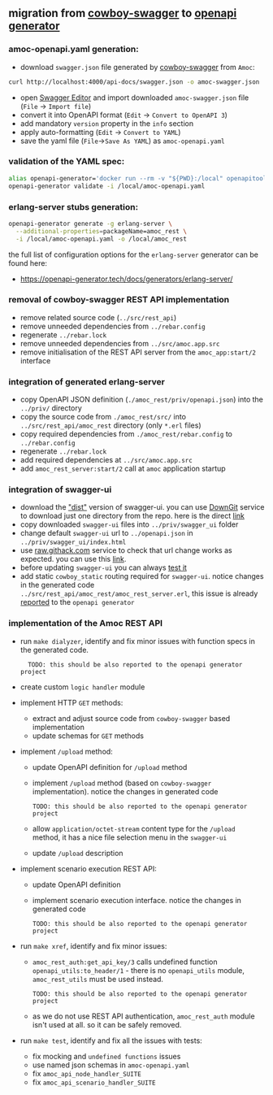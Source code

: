 ## migration from [cowboy-swagger](https://github.com/inaka/cowboy_swagger) to [openapi generator](https://openapi-generator.tech/)
### amoc-openapi.yaml generation:
* download `swagger.json` file generated by [cowboy-swagger](https://github.com/inaka/cowboy_swagger) from `Amoc`:
```bash
curl http://localhost:4000/api-docs/swagger.json -o amoc-swagger.json
```
* open [Swagger Editor](http://editor.swagger.io/) and import downloaded `amoc-swagger.json` file (`File` -> `Import file`)
* convert it into OpenAPI format (`Edit` -> `Convert to OpenAPI 3`)
* add mandatory `version` property in the `info` section
* apply auto-formatting (`Edit` -> `Convert to YAML`)
* save the yaml file (`File`->`Save As YAML`) as `amoc-openapi.yaml`
### validation of the YAML spec:
```bash
alias openapi-generator='docker run --rm -v "${PWD}:/local" openapitools/openapi-generator-cli:v4.3.1'
openapi-generator validate -i /local/amoc-openapi.yaml
```
### erlang-server stubs generation:
```bash
openapi-generator generate -g erlang-server \
  --additional-properties=packageName=amoc_rest \
  -i /local/amoc-openapi.yaml -o /local/amoc_rest
```
the full list of configuration options for the `erlang-server` generator can be found here:
* https://openapi-generator.tech/docs/generators/erlang-server/
### removal of cowboy-swagger REST API implementation
* remove related source code (`../src/rest_api`)
* remove unneeded dependencies from `../rebar.config`
* regenerate `../rebar.lock`
* remove unneeded dependencies from `../src/amoc.app.src`
* remove initialisation of the REST API server from the `amoc_app:start/2` interface
### integration of generated erlang-server
* copy OpenAPI JSON definition (`./amoc_rest/priv/openapi.json`) into the `../priv/` directory
* copy the source code from `./amoc_rest/src/` into `../src/rest_api/amoc_rest` directory (only `*.erl` files)
* copy required dependencies from `./amoc_rest/rebar.config` to `../rebar.config`
* regenerate `../rebar.lock`
* add required dependencies at `../src/amoc.app.src`
* add `amoc_rest_server:start/2` call at `amoc` application startup
### integration of swagger-ui
* download the ["dist"](https://github.com/swagger-api/swagger-ui/tree/v3.25.3/dist) version of swagger-ui.
you can use [DownGit](https://downgit.github.io/) service to download just one directory from the repo.
here is the direct [link](https://downgit.github.io/#/home?url=https://github.com/swagger-api/swagger-ui/tree/v3.25.3/dist&fileName=swagger_ui&rootDirectory=swagger_ui)
* copy downloaded `swagger-ui` files into `../priv/swagger_ui` folder
* change default `swagger-ui` url to `../openapi.json` in `../priv/swagger_ui/index.html`
* use [raw.githack.com](https://raw.githack.com/) service to check that url change works as expected.
you can use this [link](https://rawcdn.githack.com/esl/amoc/0c34238/priv/swagger_ui/index.html).
* before updating `swagger-ui` you can always [test it](https://raw.githack.com/swagger-api/swagger-ui/master/dist/index.html?url=https://raw.githubusercontent.com/esl/amoc/0c34238/priv/openapi.json)
* add static `cowboy_static` routing required for `swagger-ui`.
notice changes in the generated code `../src/rest_api/amoc_rest/amoc_rest_server.erl`,
this issue is already [reported](https://github.com/OpenAPITools/openapi-generator/issues/6354) to
the `openapi generator`
### implementation of the Amoc REST API
* run `make dialyzer`, identify and fix minor issues with function specs in the generated code.

        TODO: this should be also reported to the openapi generator project

* create custom `logic handler` module
* implement HTTP `GET` methods:
  * extract and adjust source code from `cowboy-swagger` based implementation
  * update schemas for `GET` methods
* implement `/upload` method:
  * update OpenAPI definition for `/upload` method
  * implement `/upload` method (based on `cowboy-swagger` implementation). notice the changes in generated code

        TODO: this should be also reported to the openapi generator project

  * allow `application/octet-stream` content type for the `/upload` method, it has a
nice file selection menu in the `swagger-ui`
  * update `/upload` description
* implement scenario execution REST API:
  * update OpenAPI definition
  * implement scenario execution interface. notice the changes in generated code

        TODO: this should be also reported to the openapi generator project

* run `make xref`, identify and fix minor issues:
  * `amoc_rest_auth:get_api_key/3` calls undefined function `openapi_utils:to_header/1` - there is no `openapi_utils`
module, `amoc_rest_utils` must be used instead.

        TODO: this should be also reported to the openapi generator project

  * as we do not use REST API authentication, `amoc_rest_auth` module isn't used at all. so it can be safely removed.
* run `make test`, identify and fix all the issues with tests:
    * fix mocking and `undefined functions` issues
    * use named json schemas in `amoc-openapi.yaml`
    * fix `amoc_api_node_handler_SUITE`
    * fix `amoc_api_scenario_handler_SUITE`
